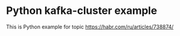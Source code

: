 # Python kafka-cluster example
This is Python example for topic https://habr.com/ru/articles/738874/
